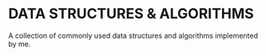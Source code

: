 # DATA STRUCTURES & ALGORITHMS

A collection of commonly used data structures and algorithms implemented by me.
